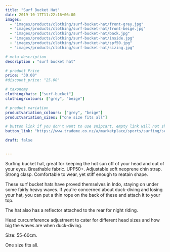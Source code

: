 ```yaml
---
title: "Surf Bucket Hat"
date: 2019-10-17T11:22:16+06:00
images: 
  - "images/products/clothing/surf-bucket-hat/front-grey.jpg"
  - "images/products/clothing/surf-bucket-hat/front-beige.jpg"
  - "images/products/clothing/surf-bucket-hat/back.jpg"
  - "images/products/clothing/surf-bucket-hat/inside.jpg"
  - "images/products/clothing/surf-bucket-hat/spf50.jpg"
  - "images/products/clothing/surf-bucket-hat/sizing.jpg"

# meta description
description : "surf bucket hat"

# product Price
price: "30.00"
#discount_price: "25.00"

# taxonomy
clothing/hats: ["surf-bucket"]
clothing/colours: ["grey", "beige"]

# product variation
productvariation_colours: ["grey", "beige"]
productvariation_sizes: ["one size fits all"]

# button link if you don't want to use snipcart. empty link will not show button
button_link: "https://www.trademe.co.nz/a/marketplace/sports/surfing/search?search_string=EpicLines%20Surfing%20Bucket%20Hat"

draft: false


---
```


Surfing bucket hat, great for keeping the hot sun off of your head and out of your eyes.
Breathable fabric. UPF50+. Adjustable soft neoprene chin strap. Strong clasp.
Comfortable to wear, yet stiff enough to reatain shape.

These surf bucket hats have proved themselves in Indo, staying on under some fairly heavy waves.
If you're concerned about duck-diving and losing your hat, you can put a thin rope on the back of these and attach it to your top.

The hat also has a reflector attached to the rear for night riding.

Head curcumference adjustment to cater for different head sizes and how big the waves are when duck-diving.

Size: 55-60cm.

One size fits all.

